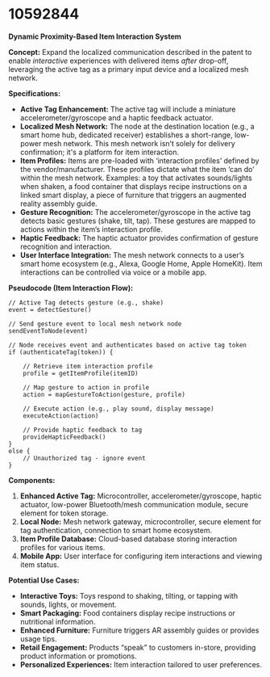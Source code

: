 # 10592844

**Dynamic Proximity-Based Item Interaction System**

**Concept:** Expand the localized communication described in the patent to enable *interactive* experiences with delivered items *after* drop-off, leveraging the active tag as a primary input device and a localized mesh network.

**Specifications:**

*   **Active Tag Enhancement:** The active tag will include a miniature accelerometer/gyroscope and a haptic feedback actuator.
*   **Localized Mesh Network:** The node at the destination location (e.g., a smart home hub, dedicated receiver) establishes a short-range, low-power mesh network.  This mesh network isn’t solely for delivery confirmation; it's a platform for item interaction.
*   **Item Profiles:** Items are pre-loaded with ‘interaction profiles’ defined by the vendor/manufacturer. These profiles dictate what the item ‘can do’ within the mesh network.  Examples: a toy that activates sounds/lights when shaken, a food container that displays recipe instructions on a linked smart display, a piece of furniture that triggers an augmented reality assembly guide.
*   **Gesture Recognition:** The accelerometer/gyroscope in the active tag detects basic gestures (shake, tilt, tap). These gestures are mapped to actions within the item’s interaction profile.
*   **Haptic Feedback:** The haptic actuator provides confirmation of gesture recognition and interaction.
*   **User Interface Integration:**  The mesh network connects to a user’s smart home ecosystem (e.g., Alexa, Google Home, Apple HomeKit). Item interactions can be controlled via voice or a mobile app.

**Pseudocode (Item Interaction Flow):**

```
// Active Tag detects gesture (e.g., shake)
event = detectGesture()

// Send gesture event to local mesh network node
sendEventToNode(event)

// Node receives event and authenticates based on active tag token
if (authenticateTag(token)) {

    // Retrieve item interaction profile
    profile = getItemProfile(itemID)

    // Map gesture to action in profile
    action = mapGestureToAction(gesture, profile)

    // Execute action (e.g., play sound, display message)
    executeAction(action)

    // Provide haptic feedback to tag
    provideHapticFeedback()
}
else {
    // Unauthorized tag - ignore event
}
```

**Components:**

1.  **Enhanced Active Tag:**  Microcontroller, accelerometer/gyroscope, haptic actuator, low-power Bluetooth/mesh communication module, secure element for token storage.
2.  **Local Node:**  Mesh network gateway, microcontroller, secure element for tag authentication, connection to smart home ecosystem.
3.  **Item Profile Database:** Cloud-based database storing interaction profiles for various items.
4.  **Mobile App:** User interface for configuring item interactions and viewing item status.

**Potential Use Cases:**

*   **Interactive Toys:**  Toys respond to shaking, tilting, or tapping with sounds, lights, or movement.
*   **Smart Packaging:**  Food containers display recipe instructions or nutritional information.
*   **Enhanced Furniture:**  Furniture triggers AR assembly guides or provides usage tips.
*   **Retail Engagement:**  Products “speak” to customers in-store, providing product information or promotions.
*   **Personalized Experiences:** Item interaction tailored to user preferences.